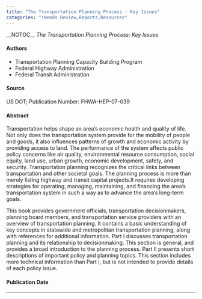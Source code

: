 ```yaml
---
title: "The Transportation Planning Process - Key Issues"
categories: "!Needs Review,Reports,Resources"
---
```


\_\_NOTOC\_\_
*The Transportation Planning Process: Key Issues*

#### Authors

-   Transportation Planning Capacity Building Program
-   Federal Highway Administration
-   Federal Transit Administration

#### Source

US DOT; Publication Number: FHWA-HEP-07-039

#### Abstract

Transportation helps shape an area’s economic health and quality of life. Not only does the transportation system provide for the mobility of people and goods, it also influences patterns of growth and economic activity by providing access to land. The performance of the system affects public policy concerns like air quality, environmental resource consumption, social equity, land use, urban growth, economic development, safety, and security. Transportation planning recognizes the critical links between transportation and other societal goals. The planning process is more than merely listing highway and transit capital projects.It requires developing strategies for operating, managing, maintaining, and financing the area’s transportation system in such a way as to advance the area’s long-term goals.

This book provides government officials, transportation decisionmakers, planning board members, and transportation service providers with an overview of transportation planning. It contains a basic understanding of key concepts in statewide and metropolitan transportation planning, along with references for additional information. Part I discusses transportation planning and its relationship to decisionmaking. This section is general, and provides a broad introduction to the planning process. Part II presents short descriptions of important policy and planning topics. This section includes more technical information than Part I, but is not intended to provide details of each policy issue.

#### Publication Date

------------------------------------------------------------------------

<comments />

